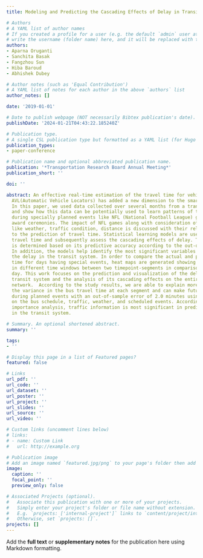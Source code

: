 ```yaml
---
title: Modeling and Predicting the Cascading Effects of Delay in Transit Systems

# Authors
# A YAML list of author names
# If you created a profile for a user (e.g. the default `admin` user at `content/authors/admin/`), 
# write the username (folder name) here, and it will be replaced with their full name and linked to their profile.
authors:
- Aparna Oruganti
- Sanchita Basak
- Fangzhou Sun
- Hiba Baroud
- Abhishek Dubey

# Author notes (such as 'Equal Contribution')
# A YAML list of notes for each author in the above `authors` list
author_notes: []

date: '2019-01-01'

# Date to publish webpage (NOT necessarily Bibtex publication's date).
publishDate: '2024-01-21T04:43:22.185240Z'

# Publication type.
# A single CSL publication type but formatted as a YAML list (for Hugo requirements).
publication_types:
- paper-conference

# Publication name and optional abbreviated publication name.
publication: '*Transportation Research Board Annual Meeting*'
publication_short: ''

doi: ''

abstract: An effective real-time estimation of the travel time for vehicles, using
  AVL(Automatic Vehicle Locators) has added a new dimension to the smart city planning.
  In this paper, we used data collected over several months from a transit agency
  and show how this data can be potentially used to learn patterns of travel time
  during specially planned events like NFL (National Football League) games and music
  award ceremonies. The impact of NFL games along with consideration of other factors
  like weather, traffic condition, distance is discussed with their relative importance
  to the prediction of travel time. Statistical learning models are used to predict
  travel time and subsequently assess the cascading effects of delay. The model performance
  is determined based on its predictive accuracy according to the out-of-sample error.
  In addition, the models help identify the most significant variables that influence
  the delay in the transit system. In order to compare the actual and predicted travel
  time for days having special events, heat maps are generated showing the delay impacts
  in different time windows between two timepoint-segments in comparison to a non-game
  day. This work focuses on the prediction and visualization of the delay in the public
  transit system and the analysis of its cascading effects on the entire transportation
  network.  According to the study results, we are able to explain more than 80% of
  the variance in the bus travel time at each segment and can make future travel predictions
  during planned events with an out-of-sample error of 2.0 minutes using information
  on the bus schedule, traffic, weather, and scheduled events. According to the variable
  importance analysis, traffic information is most significant in predicting the delay
  in the transit system.

# Summary. An optional shortened abstract.
summary: ''

tags:
- ''

# Display this page in a list of Featured pages?
featured: false

# Links
url_pdf: ''
url_code: ''
url_dataset: ''
url_poster: ''
url_project: ''
url_slides: ''
url_source: ''
url_video: ''

# Custom links (uncomment lines below)
# links:
# - name: Custom Link
#   url: http://example.org

# Publication image
# Add an image named `featured.jpg/png` to your page's folder then add a caption below.
image:
  caption: ''
  focal_point: ''
  preview_only: false

# Associated Projects (optional).
#   Associate this publication with one or more of your projects.
#   Simply enter your project's folder or file name without extension.
#   E.g. `projects: ['internal-project']` links to `content/project/internal-project/index.md`.
#   Otherwise, set `projects: []`.
projects: []
---
```


Add the **full text** or **supplementary notes** for the publication here using Markdown formatting.

